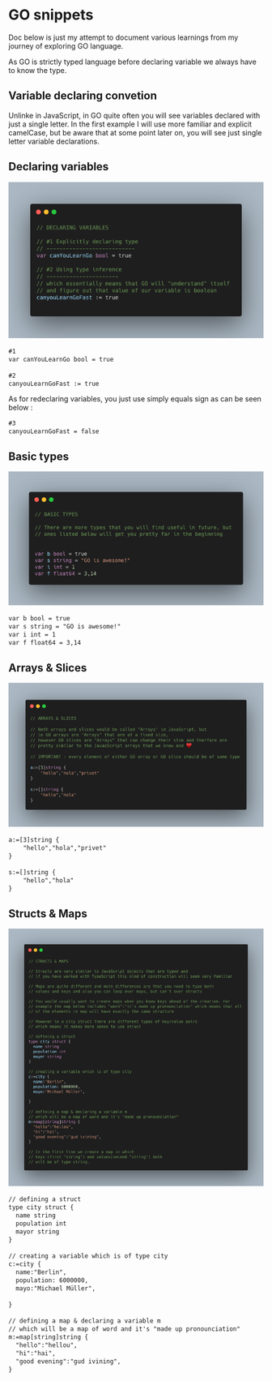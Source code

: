 # GO snippets

Doc below is just my attempt to document various learnings
from my journey of exploring GO language.

As GO is strictly typed language before declaring variable
we always have to know the type.

## Variable declaring convetion

Unlinke in JavaScript, in GO quite often you will see variables declared with just a single
letter. In the first example I will use more familiar and explicit camelCase, but
be aware that at some point later on, you will see just single letter variable declarations.

## Declaring variables

![Declaring var](./assets/declaringVars.png)

```
#1
var canYouLearnGo bool = true

#2
canyouLearnGoFast := true

```

As for redeclaring variables, you just use simply equals sign as can be seen below :

```
#3
canyouLearnGoFast = false
```

## Basic types

![Basic types](./assets/basicTypes.png)

```
var b bool = true
var s string = "GO is awesome!"
var i int = 1
var f float64 = 3,14
```

## Arrays & Slices

![Arrays & Slices](./assets/arraysSlices.png)

```
a:=[3]string {
	"hello","hola","privet"
}

s:=[]string {
	"hello","hola"
}
```

## Structs & Maps

![Structs & Maps](./assets/structsMaps.png)

```
// defining a struct
type city struct {
  name string
  population int
  mayor string
}

// creating a variable which is of type city
c:=city {
  name:"Berlin",
  population: 6000000,
  mayo:"Michael Müller",

}

// defining a map & declaring a variable m
// which will be a map of word and it's "made up pronounciation"
m:=map[string]string {
  "hello":"hellou",
  "hi":"hai",
  "good evening":"gud ivining",
}
```
